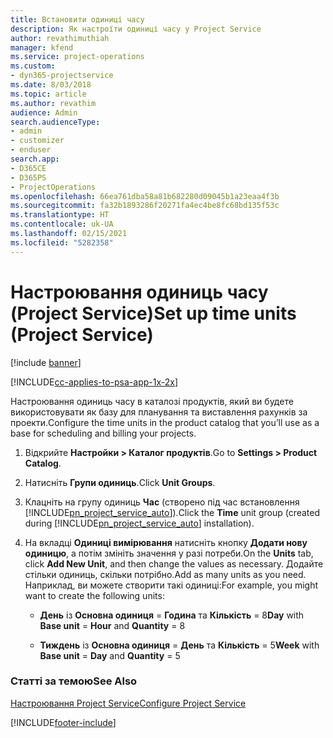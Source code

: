 ```yaml
---
title: Встановити одиниці часу
description: Як настроїти одиниці часу у Project Service
author: revathimuthiah
manager: kfend
ms.service: project-operations
ms.custom:
- dyn365-projectservice
ms.date: 8/03/2018
ms.topic: article
ms.author: revathim
audience: Admin
search.audienceType:
- admin
- customizer
- enduser
search.app:
- D365CE
- D365PS
- ProjectOperations
ms.openlocfilehash: 66ea761dba58a81b682280d09045b1a23eaa4f3b
ms.sourcegitcommit: fa32b1893286f20271fa4ec4be8fc68bd135f53c
ms.translationtype: HT
ms.contentlocale: uk-UA
ms.lasthandoff: 02/15/2021
ms.locfileid: "5282358"
---
```

# <a name="set-up-time-units-project-service"></a><span data-ttu-id="facd8-103">Настроювання одиниць часу (Project Service)</span><span class="sxs-lookup"><span data-stu-id="facd8-103">Set up time units (Project Service)</span></span>

[!include [banner](../includes/psa-now-project-operations.md)]

[!INCLUDE[cc-applies-to-psa-app-1x-2x](../includes/cc-applies-to-psa-app-1x-2x.md)]

<span data-ttu-id="facd8-104">Настроювання одиниць часу в каталозі продуктів, який ви будете використовувати як базу для планування та виставлення рахунків за проекти.</span><span class="sxs-lookup"><span data-stu-id="facd8-104">Configure the time units in the product catalog that you’ll use as a base for scheduling and billing your projects.</span></span>  
  
1. <span data-ttu-id="facd8-105">Відкрийте **Настройки > Каталог продуктів**.</span><span class="sxs-lookup"><span data-stu-id="facd8-105">Go to **Settings > Product Catalog**.</span></span>  
  
2. <span data-ttu-id="facd8-106">Натисніть **Групи одиниць**.</span><span class="sxs-lookup"><span data-stu-id="facd8-106">Click **Unit Groups**.</span></span>  
  
3. <span data-ttu-id="facd8-107">Клацніть на групу одиниць **Час** (створено під час встановлення [!INCLUDE[pn_project_service_auto](../includes/pn-project-service-auto.md)]).</span><span class="sxs-lookup"><span data-stu-id="facd8-107">Click the **Time** unit group (created during [!INCLUDE[pn_project_service_auto](../includes/pn-project-service-auto.md)] installation).</span></span>  
  
4. <span data-ttu-id="facd8-108">На вкладці **Одиниці вимірювання** натисніть кнопку **Додати нову одиницю**, а потім змініть значення у разі потреби.</span><span class="sxs-lookup"><span data-stu-id="facd8-108">On the **Units** tab, click **Add New Unit**, and then change the values as necessary.</span></span> <span data-ttu-id="facd8-109">Додайте стільки одиниць, скільки потрібно.</span><span class="sxs-lookup"><span data-stu-id="facd8-109">Add as many units as you need.</span></span> <span data-ttu-id="facd8-110">Наприклад, ви можете створити такі одиниці:</span><span class="sxs-lookup"><span data-stu-id="facd8-110">For example, you might want to create the following units:</span></span>  
  
   - <span data-ttu-id="facd8-111">**День** із **Основна одиниця** = **Година** та **Кількість** = 8</span><span class="sxs-lookup"><span data-stu-id="facd8-111">**Day** with **Base unit** = **Hour** and **Quantity** = 8</span></span>  
  
   - <span data-ttu-id="facd8-112">**Тиждень** із **Основна одиниця** = **День** та **Кількість** = 5</span><span class="sxs-lookup"><span data-stu-id="facd8-112">**Week** with **Base unit** = **Day** and **Quantity** = 5</span></span>  
  
### <a name="see-also"></a><span data-ttu-id="facd8-113">Статті за темою</span><span class="sxs-lookup"><span data-stu-id="facd8-113">See Also</span></span>  
 [<span data-ttu-id="facd8-114">Настроювання Project Service</span><span class="sxs-lookup"><span data-stu-id="facd8-114">Configure Project Service</span></span>](../psa/configure.md)


[!INCLUDE[footer-include](../includes/footer-banner.md)]